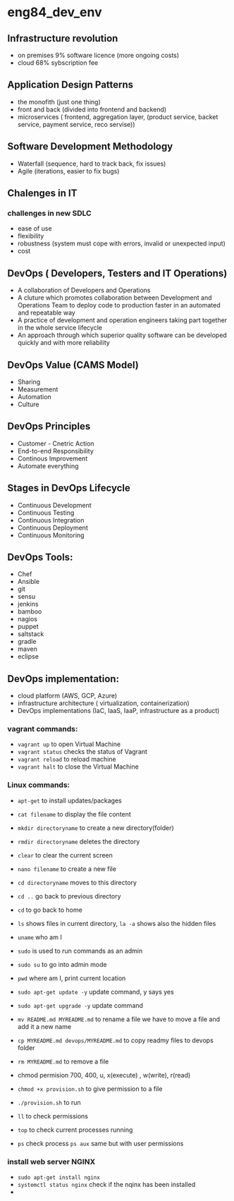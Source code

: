 # eng84_dev_env

## Infrastructure revolution
- on premises 9% software licence (more ongoing costs)
- cloud 68% sybscription fee

## Application Design Patterns
- the monofith (just one thing)  
- front and back (divided into frontend and backend)  
- microservices ( frontend, aggregation layer, (product service, backet service, payment service, reco servise))  


## Software Development Methodology
- Waterfall (sequence, hard to track back, fix issues)
- Agile (iterations, easier to fix bugs)


## Chalenges in IT  
### challenges in new SDLC
- ease of use
- flexibility
- robustness (system must cope with errors, invalid or unexpected input)
- cost

## DevOps ( Developers, Testers and IT Operations)  
- A collaboration of Developers and Operations
- A cluture which promotes collaboration between Development and Operations Team to deploy code to production faster in an automated and repeatable way
- A practice of development and operation engineers taking part together in the whole service lifecycle
- An approach through which superior quality software can be developed quickly and with more reliability  


## DevOps Value (CAMS Model)
- Sharing
- Measurement
- Automation
- Culture


## DevOps Principles
- Customer - Cnetric Action
- End-to-end Responsibility
- Continous Improvement
- Automate everything

## Stages in DevOps Lifecycle
- Continuous Development
- Continuous Testing
- Continuous Integration
- Continuous Deployment
- Continuous Monitoring


## DevOps Tools: 
- Chef
- Ansible
- git
- sensu
- jenkins
- bamboo
- nagios
- puppet
- saltstack
- gradle
- maven
- eclipse

## DevOps implementation:
- cloud platform (AWS, GCP, Azure)
- infrastructure architecture ( virtualization, containerization)
- DevOps implementations (IaC, IaaS, IaaP, infrastructure as a product)





### vagrant commands:
- `vagrant up` to open Virtual Machine
- `vagrant status` checks the status of Vagrant
- `vagrant reload` to reload machine
- `vagrant halt` to close the Virtual Machine


### Linux commands:
- `apt-get` to install updates/packages
- `cat filename` to display the file content
- `mkdir directoryname` to create a new 
directory(folder)
- `rmdir directoryname` deletes the directory
- `clear` to clear the current screen
- `nano filename` to create a new file
- `cd directoryname` moves to this directory
- `cd ..` go back to previous directory 
- `cd` to go back to home
- `ls` shows files in current directory, `la -a` shows also the hidden files
- `uname` who am I
- `sudo` is used to run commands as an admin
- `sudo su` to go into admin mode
- `pwd` where am I, print current location
- `sudo apt-get update -y` update command, y says yes
- `sudo apt-get upgrade -y` update command
- `mv README.md MYREADME.md` to rename a file we have to move a file and add it a new name
- `cp MYREADME.md devops/MYREADME.md` to copy readmy files to devops folder
- `rm MYREADME.md` to remove a file

- chmod permision 700, 400, u, x(execute) , w(write), r(read)
- `chmod +x provision.sh` to give permission to a file
- `./provision.sh` to run 
- `ll` to check permissions
- `top` to check current processes running
- `ps` check process `ps aux` same but with user permissions

### install web server NGINX
- `sudo apt-get install nginx`
- `systemctl status nginx` check if the nqinx has been installed
- 



